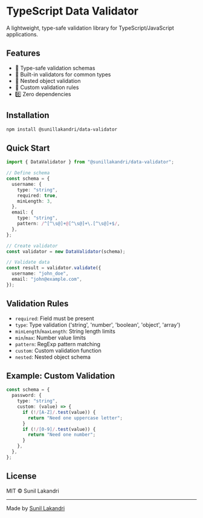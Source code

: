 # TypeScript Data Validator

A lightweight, type-safe validation library for TypeScript/JavaScript applications.

## Features

- 🚀 Type-safe validation schemas
- 💪 Built-in validators for common types
- 🔄 Nested object validation
- 📝 Custom validation rules
- 0️⃣ Zero dependencies

## Installation

```bash
npm install @sunillakandri/data-validator
```

## Quick Start

```typescript
import { DataValidator } from "@sunillakandri/data-validator";

// Define schema
const schema = {
  username: {
    type: "string",
    required: true,
    minLength: 3,
  },
  email: {
    type: "string",
    pattern: /^[^\s@]+@[^\s@]+\.[^\s@]+$/,
  },
};

// Create validator
const validator = new DataValidator(schema);

// Validate data
const result = validator.validate({
  username: "john_doe",
  email: "john@example.com",
});
```

## Validation Rules

- `required`: Field must be present
- `type`: Type validation ('string', 'number', 'boolean', 'object', 'array')
- `minLength`/`maxLength`: String length limits
- `min`/`max`: Number value limits
- `pattern`: RegExp pattern matching
- `custom`: Custom validation function
- `nested`: Nested object schema

## Example: Custom Validation

```typescript
const schema = {
  password: {
    type: "string",
    custom: (value) => {
      if (!/[A-Z]/.test(value)) {
        return "Need one uppercase letter";
      }
      if (!/[0-9]/.test(value)) {
        return "Need one number";
      }
    },
  },
};
```

## License

MIT © Sunil Lakandri

---

Made by [Sunil Lakandri](https://github.com/Paulos11)
